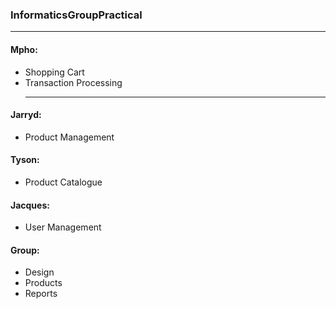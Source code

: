 ### InformaticsGroupPractical
* * *
#### Mpho:
* Shopping Cart
* Transaction Processing
  - - - -  
#### Jarryd:
* Product Management

#### Tyson: 
* Product Catalogue

#### Jacques: 
* User Management

#### Group: 
* Design 
* Products 
* Reports

